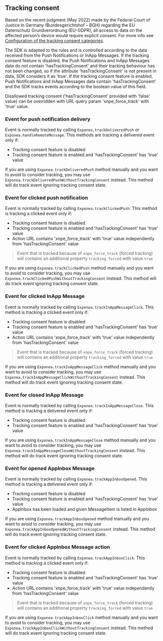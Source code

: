## Tracking consent

Based on the recent judgment (May 2022) made by the Federal Court of Justice in Germany (Bundesgerichtshof – BGH) 
regarding the EU Datenschutz Grundverordnung (EU-GDPR), all access to data on the affected person’s device would 
require explicit consent. For more info see [Configuration of the tracking consent categories](https://documentation.bloomreach.com/engagement/docs/configuration-of-tracking-consent).

The SDK is adapted to the rules and is controlled according to the data received from the Push Notifications or InApp Messages.
If the tracking consent feature is disabled, the Push Notifications and InApp Messages data do not contain 'hasTrackingConsent' and their tracking behaviour has not been changed, so if the attribute 'hasTrackingConsent' is not present in data, SDK considers it as 'true'.
If the tracking consent feature is enabled, Push Notifications and InApp Messages data contain 'hasTrackingConsent' and the SDK tracks events according to the boolean value of this field.

Disallowed tracking consent ('hasTrackingConsent' provided with 'false' value) can be overridden with URL query param 'xnpe_force_track' with 'true' value.

### Event for push notification delivery

Event is normally tracked by calling `Exponea.trackDeliveredPush` or `Exponea.handleRemoteMessage`. This methods are tracking
a delivered event only if:

* Tracking consent feature is disabled
* Tracking consent feature is enabled and 'hasTrackingConsent' has 'true' value

If you are using `Exponea.trackDeliveredPush` method manually and you want to avoid to consider tracking, you may use `Exponea.trackDeliveredPushWithoutTrackingConsent` instead. This method will do track event ignoring tracking consent state.

### Event for clicked push notification

Event is normally tracked by calling `Exponea.trackClickedPush`. This method is tracking
a clicked event only if:

* Tracking consent feature is disabled
* Tracking consent feature is enabled and 'hasTrackingConsent' has 'true' value
* Action URL contains 'xnpe_force_track' with 'true' value independently from 'hasTrackingConsent' value

> Event that is tracked because of `xnpe_force_track` (forced tracking) will contains an additional property `tracking_forced` with value `true` 

If you are using `Exponea.trackClickedPush` method manually and you want to avoid to consider tracking, you may use `Exponea.trackClickedPushWithoutTrackingConsent` instead. This method will do track event ignoring tracking consent state.

### Event for clicked InApp Message

Event is normally tracked by calling `Exponea.trackInAppMessageClick`. This method is tracking
a clicked event only if:

* Tracking consent feature is disabled
* Tracking consent feature is enabled and 'hasTrackingConsent' has 'true' value
* Action URL contains 'xnpe_force_track' with 'true' value independently from 'hasTrackingConsent' value

> Event that is tracked because of `xnpe_force_track` (forced tracking) will contains an additional property `tracking_forced` with value `true`

If you are using `Exponea.trackInAppMessageClick` method manually and you want to avoid to consider tracking, you may use `Exponea.trackInAppMessageClickWithoutTrackingConsent` instead. This method will do track event ignoring tracking consent state.

### Event for closed InApp Message

Event is normally tracked by calling `Exponea.trackInAppMessageClose`. This method is tracking a delivered event only if:

* Tracking consent feature is disabled
* Tracking consent feature is enabled and 'hasTrackingConsent' has 'true' value

If you are using `Exponea.trackInAppMessageClose` method manually and you want to avoid to consider tracking, you may use `Exponea.trackInAppMessageCloseWithoutTrackingConsent` instead. This method will do track event ignoring tracking consent state.

### Event for opened AppInbox Message

Event is normally tracked by calling `Exponea.trackAppInboxOpened`. This method is tracking a delivered event only if:

* Tracking consent feature is disabled
* Tracking consent feature is enabled and 'hasTrackingConsent' has 'true' value
* AppInbox has been loaded and given MessageItem is listed in AppInbox

If you are using `Exponea.trackAppInboxOpened` method manually and you want to avoid to consider tracking, you may use `Exponea.trackAppInboxOpenedWithoutTrackingConsent` instead. This method will do track event ignoring tracking consent state.

### Event for clicked AppInbox Message action

Event is normally tracked by calling `Exponea.trackAppInboxClick`. This method is tracking a clicked event only if:

* Tracking consent feature is disabled
* Tracking consent feature is enabled and 'hasTrackingConsent' has 'true' value
* Action URL contains 'xnpe_force_track' with 'true' value independently from 'hasTrackingConsent' value

> Event that is tracked because of `xnpe_force_track` (forced tracking) will contains an additional property `tracking_forced` with value `true`

If you are using `Exponea.trackAppInboxClick` method manually and you want to avoid to consider tracking, you may use `Exponea.trackAppInboxClickWithoutTrackingConsent` instead. This method will do track event ignoring tracking consent state.
